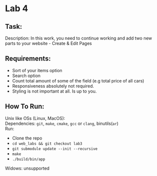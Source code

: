# Lab 4
## Task:
Description: In this work, you need to continue working and add two new 
parts to your website - Create & Edit Pages

## Requirements:
 - Sort of your items option
 - Search option 
 - Count total amount of some of the field (e.g total price of all cars)
 - Responsiveness absolutely not required.
 - Styling is not important at all. Is up to you.

## How To Run:
Unix like OSs (Linux, MacOS):  
Dependencies: `git`, `make`, `cmake`, `gcc` or `clang`, binutils(`ar`)  
Run:  
 - Clone the repo  
 - `cd web_labs && git checkout lab3`  
 - `git submodule update --init --recursive`  
 - `make`  
 - `./build/bin/app`  

Widows: unsupported  

